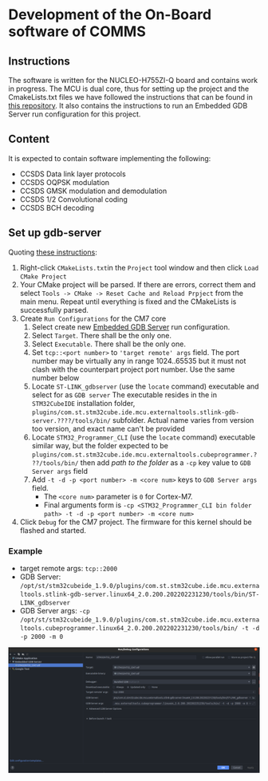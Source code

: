 Development of the On-Board software of COMMS  
====

## Instructions

The software is written for the NUCLEO-H755ZI-Q board and contains work in progress.
The MCU is dual core, thus for setting up the project and the CmakeLists.txt files we have followed
the instructions that can be found in [this repository](https://github.com/elmot/h7-trace-probe/blob/master/README.md).
It also contains the instructions to run an  Embedded GDB Server run configuration for this project.

## Content

It is expected to contain software implementing the following:

* CCSDS Data link layer protocols
* CCSDS OQPSK modulation
* CCSDS GMSK modulation and demodulation
* CCSDS 1/2 Convolutional coding
* CCSDS BCH decoding
  
## Set up gdb-server

Quoting [these instructions](https://github.com/elmot/h7-trace-probe/blob/master/README.md): 
 1. Right-click `CMakeLists.txt`in the `Project` tool window and then click `Load CMake Project`
 1. Your CMake project will be parsed. If there are errors, correct them and select `Tools -> CMake -> Reset Cache and Reload Prpject` from the main menu.
 Repeat until everything is fixed and the CMakeLists is successfully parsed.
 1. Create `Run Configurations` for the CM7 core
    1. Select create new [Embedded GDB Server](https://www.jetbrains.com/help/clion/embedded-gdb-server.html) run configuration.
    1. Select `Target`. There shall be the only one.
    1. Select `Executable`. There shall be the only one.
    1. Set `tcp::<port number>` to `'target remote' args` field. 
    The port number may be virtually any in range 1024..65535 but it must not clash with the counterpart project port number.
    Use the same number below  
    1. Locate `ST-LINK_gdbserver` (use the `locate` command) executable and select for as `GDB server`
    The executable resides in the in `STM32CubeIDE` installation folder, 
    `plugins/com.st.stm32cube.ide.mcu.externaltools.stlink-gdb-server.????/tools/bin/` subfolder. 
    Actual name varies from version too version, and exact name can't be provided
    1. Locate `STM32_Programmer_CLI` (use the `locate` command) executable similar way, but the folder expected to be 
    `plugins/com.st.stm32cube.ide.mcu.externaltools.cubeprogrammer.???/tools/bin/` then add 
    *path to the folder* as a `-cp` key value to `GDB Server args` field
    1. Add `-t -d -p <port number> -m <core num>` keys to `GDB Server args` field. 
       * The `<core num>` parameter is `0` for Cortex-M7.
       * Final arguments form is `-cp <STM32_Programmer_CLI bin folder path> -t -d -p <port number> -m <core num>`
 1. Click `Debug` for the CM7 project. The firmware for this kernel should be flashed and started.

 ### Example

 * target remote args: `tcp::2000`
 * GDB Server: `/opt/st/stm32cubeide_1.9.0/plugins/com.st.stm32cube.ide.mcu.externaltools.stlink-gdb-server.linux64_2.0.200.202202231230/tools/bin/ST-LINK_gdbserver`
* GDB Server args: `-cp /opt/st/stm32cubeide_1.9.0/plugins/com.st.stm32cube.ide.mcu.externaltools.cubeprogrammer.linux64_2.0.200.202202231230/tools/bin/ -t -d -p 2000 -m 0`

![image.png](./image.png)
